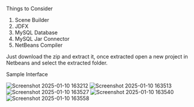 Things to Consider
1. Scene Builder
2. JDFX
3. MySQL Database
4. MySQL Jar Connector
5. NetBeans Compiler

Just download the zip and extract it, once extracted open a new project in Netbeans and select the extracted folder.

Sample Interface 

![Screenshot 2025-01-10 163212](https://github.com/user-attachments/assets/23907104-4dfa-4e63-bd2b-a667d3fe0a73)
![Screenshot 2025-01-10 163513](https://github.com/user-attachments/assets/cf4e39b8-4133-4893-8ba2-ea67dbcdb3a8)
![Screenshot 2025-01-10 163527](https://github.com/user-attachments/assets/7d80e9f8-d0c0-4515-b730-2367033574eb)
![Screenshot 2025-01-10 163540](https://github.com/user-attachments/assets/e8e6c803-f37b-4bfd-b437-60dadd177aea)
![Screenshot 2025-01-10 163558](https://github.com/user-attachments/assets/16d9c887-44d3-4945-83a5-b025da738159)
